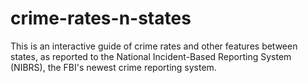 # crime-rates-n-states


This is an interactive guide of crime rates and other features between states, as reported to the National Incident-Based Reporting System (NIBRS), the FBI's newest crime reporting system. 

